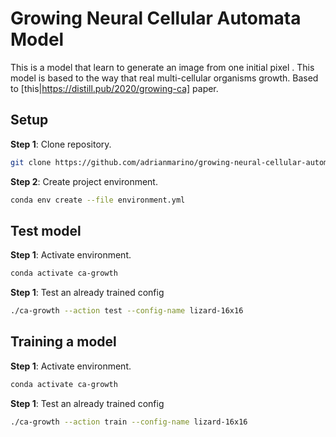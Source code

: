 #  Growing Neural Cellular Automata Model

This is a model that learn to generate an image from one initial pixel . This model is based to  the way that real multi-cellular organisms growth. Based to [this|https://distill.pub/2020/growing-ca] paper.

## Setup

**Step 1**: Clone repository.

```bash
git clone https://github.com/adrianmarino/growing-neural-cellular-automata.git
```

**Step 2**: Create project environment.

```bash
conda env create --file environment.yml
```

## Test model

**Step 1**: Activate environment.

```bash
conda activate ca-growth
```

**Step 1**: Test an already trained config

```bash
./ca-growth --action test --config-name lizard-16x16
```

## Training a model

**Step 1**: Activate environment.

```bash
conda activate ca-growth
```

**Step 1**: Test an already trained config

```bash
./ca-growth --action train --config-name lizard-16x16
```